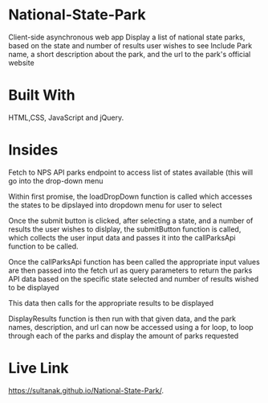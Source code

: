 # National-State-Park
Client-side asynchronous web app Display a list of national state parks, based on the state and number of results user wishes to see Include Park name, a short description about the park, and the url to the park's official website

# Built With
HTML,CSS, JavaScript and jQuery.  

# Insides
Fetch to NPS API parks endpoint to access list of states available (this will go into the drop-down menu

Within first promise, the loadDropDown function is called which accesses the states to be dipslayed into dropdown menu for user to select

Once the submit button is clicked, after selecting a state, and a number of results the user wishes to dislplay, the submitButton function is called, which collects the user input data and passes it into the callParksApi function to be called.

Once the callParksApi function has been called the appropriate input values are then passed into the fetch url as query parameters to return the parks API data based on the specific state selected and number of results wished to be displayed

This data then calls for the appropriate results to be displayed

DisplayResults function is then run with that given data, and the park names, description, and url can now be accessed using a for loop, to loop through each of the parks and display the amount of parks requested


# Live Link

 https://sultanak.github.io/National-State-Park/.
